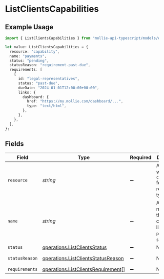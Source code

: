 # ListClientsCapabilities

## Example Usage

```typescript
import { ListClientsCapabilities } from "mollie-api-typescript/models/operations";

let value: ListClientsCapabilities = {
  resource: "capability",
  name: "payments",
  status: "pending",
  statusReason: "requirement-past-due",
  requirements: [
    {
      id: "legal-representatives",
      status: "past-due",
      dueDate: "2024-01-01T12:00:00+00:00",
      links: {
        dashboard: {
          href: "https://my.mollie.com/dashboard/...",
          type: "text/html",
        },
      },
    },
  ],
};
```

## Fields

| Field                                                                                    | Type                                                                                     | Required                                                                                 | Description                                                                              | Example                                                                                  |
| ---------------------------------------------------------------------------------------- | ---------------------------------------------------------------------------------------- | ---------------------------------------------------------------------------------------- | ---------------------------------------------------------------------------------------- | ---------------------------------------------------------------------------------------- |
| `resource`                                                                               | *string*                                                                                 | :heavy_minus_sign:                                                                       | Always the word `capability` for this resource type.                                     | capability                                                                               |
| `name`                                                                                   | *string*                                                                                 | :heavy_minus_sign:                                                                       | A unique name for this capability like `payments` / `settlements`.                       | payments                                                                                 |
| `status`                                                                                 | [operations.ListClientsStatus](../../models/operations/listclientsstatus.md)             | :heavy_minus_sign:                                                                       | N/A                                                                                      | pending                                                                                  |
| `statusReason`                                                                           | [operations.ListClientsStatusReason](../../models/operations/listclientsstatusreason.md) | :heavy_minus_sign:                                                                       | N/A                                                                                      | requirement-past-due                                                                     |
| `requirements`                                                                           | [operations.ListClientsRequirement](../../models/operations/listclientsrequirement.md)[] | :heavy_minus_sign:                                                                       | N/A                                                                                      |                                                                                          |